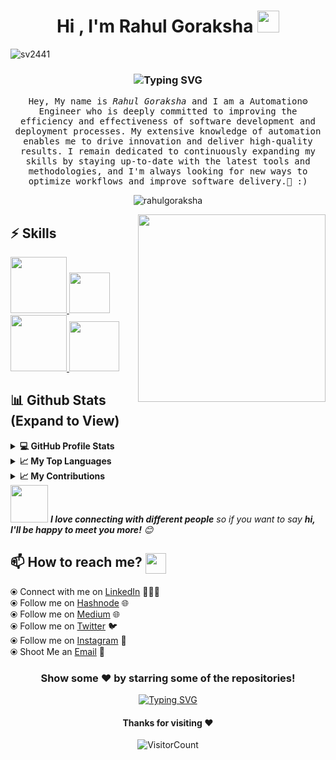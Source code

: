 <h1 align="center">Hi , I'm Rahul Goraksha <img src="https://media.giphy.com/media/hvRJCLFzcasrR4ia7z/giphy.gif" width="35"></h1>

<p align="left"> <img src="https://komarev.com/ghpvc/?username=rahulgoraksha&label=Profile%20views&color=0e75b6&style=flat" alt="sv2441" /> </p>

<h3 align="center" <a href="https://git.io/typing-svg"><img src="https://readme-typing-svg.demolab.com?font=monoscope&weight=500&size=30&duration=3000&pause=800&center=true&vCenter=true&width=435&lines=Hi+there%2C+I'm+Rahul+;I+hope+you're+doing+well;Enjoy+your+time+%3A)" alt="Typing SVG" /></a></h3>
 
<p align="center" >
  <samp>
    Hey, My name is <em>Rahul Goraksha</em> and I am a Automation⚙️ Engineer who is deeply committed to improving the efficiency and effectiveness of software development and deployment processes. My extensive knowledge of automation enables me to drive innovation and deliver high-quality results. I remain dedicated to continuously expanding my skills by staying up-to-date with the latest tools and methodologies, and I'm always looking for new ways to optimize workflows and improve software delivery.🤖 :)
  </samp>
  <br/>
</p>

<p align="center"><img align="center" src="https://github-readme-streak-stats.herokuapp.com/?user=rahulgoraksha&theme=algolia" alt="rahulgoraksha" /></p>


<img align='right' src="https://media.giphy.com/media/jRf5fsn8G6YaogAWxn/giphy.gif" width="300">

## :zap: Skills

   <a href="https://www.linux.org/" target="_blanfalse" />
    <img src="https://www.vectorlogo.zone/logos/linux/linux-icon.svg"  height="90" />
  </a>
  <a href="https://docs.gitlab.com/ee/ci/" target="_blank" >
    <img src="https://raw.githubusercontent.com/itsksaurabh/itsksaurabh/master/assets/cicd.gif"  height="65" />
  </a>
   <a href="https://www.jenkins.io/" target="_blank" >
   <img src="https://raw.githubusercontent.com/DARK-art108/ItsRitesh/master/assets/ll.png" height="90" />
  </a>
  <a href="https://code.visualstudio.com/" target="_blank" >
    <img src="https://i.giphy.com/media/IdyAQJVN2kVPNUrojM/200.webp"  height="80" /> 
  </a>
  
  ## 📊 Github Stats (Expand to View) 
  
 <details>
  <summary><b>💻 GitHub Profile Stats</b></summary>
   
<p>&nbsp;<img align="center" src="http://github-profile-summary-cards.vercel.app/api/cards/stats?username=rahulgoraksha&theme=2077" alt="rahulgoraksha" /></p>

</details>

  <details>
  <summary><b>📈 My Top Languages</b></summary>

<p><img align="left" src="http://github-profile-summary-cards.vercel.app/api/cards/repos-per-language?username=rahulgoraksha&theme=aura" alt="rahulgoraksha" 
  <p><img align="center" src="http://github-profile-summary-cards.vercel.app/api/cards/most-commit-language?username=rahulgoraksha&theme=aura" alt="rahulgoraksha" /></p>
</details> 

  </details>
    <details>
  <summary><b>📈 My Contributions</b></summary>
   
<p>&nbsp;<img align="center" src="http://github-profile-summary-cards.vercel.app/api/cards/profile-details?username=rahulgoraksha&theme=great_gatsby" alt="rahulgoraksha" /></p>
</details>   
<img src="https://media.giphy.com/media/LnQjpWaON8nhr21vNW/giphy.gif" width="60"> <em><b>I love connecting with different people</b> so if you want to say <b>hi, I'll be happy to meet you more!</b> 😊</em>
   
## 📫 How to reach me? <img align="center" src="https://github.com/RishikeshOps/my_readme.md/blob/363fac5a1173a4727253e8e4a54104b604e5875b/Handshake.gif" height="33px" /></h3> 

  ⦿ Connect with me on [LinkedIn](https://www.linkedin.com/in/rahulgoraksha/) 👨🏻‍💻 <br>
  ⦿ Follow me on [Hashnode](https://hashnode.com/@rahulgoraksha) 🌐 <br>
  ⦿ Follow me on [Medium](https://medium.com/@rahul_goraksha) 🌐 <br>
  ⦿ Follow me on [Twitter](https://twitter.com/RahulGoraksha) 🐦 <br>
  ⦿ Follow me on [Instagram](https://www.instagram.com/rahulgoraksha_001/) 📸<br>
  ⦿ Shoot Me an [Email](mailto:rahulgoraksha@gmail.com) 💌 <br>

<div align="center">

### Show some ❤️ by starring some of the repositories!
<p align="center"><a href="https://git.io/typing-svg"><img src="https://readme-typing-svg.demolab.com?font=monoscope&weight=500&size=30&duration=3000&pause=800&color=60F74D&background=5A56FF00&center=true&vCenter=true&width=435&lines=Thanks%2C+You're+Awesome+%3A)" alt="Typing SVG" /></a></p>

#### Thanks for visiting :heart:
![VisitorCount](https://profile-counter.glitch.me/rahulgoraksha/count.svg)

